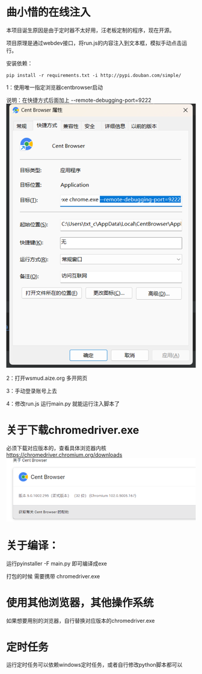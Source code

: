 # 曲小惜的在线注入

本项目诞生原因是由于定时器不太好用，汪老板定制的程序，现在开源。

项目原理是通过webdev接口，将run.js的内容注入到文本框，模拟手动点击运行。

安装依赖：
```shell
pip install -r requirements.txt -i http://pypi.douban.com/simple/
```

1：使用唯一指定浏览器centbrowser启动

 说明：在快捷方式后面加上 --remote-debugging-port=9222
 ![img.png](img/img.png)
 

2：打开wsmud.aize.org 多开网页

3：手动登录账号上去

4：修改run.js 运行main.py 就能运行注入脚本了



# 关于下载chromedriver.exe

必须下载对应版本的，查看具体浏览器内核
https://chromedriver.chromium.org/downloads
![img2.png](img/img2.png)
# 关于编译：
运行pyinstaller -F main.py 即可编译成exe  

打包的时候 需要携带 chromedriver.exe 

# 使用其他浏览器，其他操作系统

如果想要用别的浏览器，自行替换对应版本的chromedriver.exe

# 定时任务
运行定时任务可以依赖windows定时任务，或者自行修改python脚本都可以

